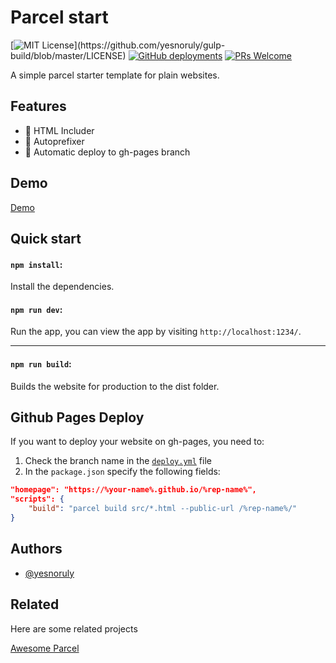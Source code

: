 # Parcel start

[![MIT License](https://img.shields.io/apm/l/atomic-design-ui.svg?)](https://github.com/yesnoruly/gulp-build/blob/master/LICENSE)
[![GitHub deployments](https://img.shields.io/github/deployments/yesnoruly/parcel-start/github-pages?label=Deploy)](https://github.com/yesnoruly/parcel-start/actions)
[![PRs Welcome](https://img.shields.io/badge/PRs-welcome-brightgreen.svg?style=flat)](https://github.com/yesnoruly/parcel-start/pulls)


A simple parcel starter template for plain websites.

## Features

- 📝 HTML Includer
- 🔢 Autoprefixer
- 🎡 Automatic deploy to gh-pages branch

## Demo

[Demo](https://yesnoruly.github.io/parcel-start/)

## Quick start

#### `npm install`:

Install the dependencies.

#### `npm run dev`:

Run the app, you can view the app by visiting `http://localhost:1234/`.

---

#### `npm run build`:

Builds the website for production to the dist folder.

## Github Pages Deploy

If you want to deploy your website on gh-pages, you need to:
1. Check the branch name in the [`deploy.yml`](https://github.com/yesnoruly/parcel-start/blob/master/.github/workflows/deploy.yml) file
2. In the `package.json` specify the following fields:
```json
"homepage": "https://%your-name%.github.io/%rep-name%",
"scripts": {
    "build": "parcel build src/*.html --public-url /%rep-name%/"
}
```

## Authors

- [@yesnoruly](https://github.com/yesnoruly)

## Related

Here are some related projects

[Awesome Parcel](https://github.com/parcel-bundler/awesome-parcel#examples)
